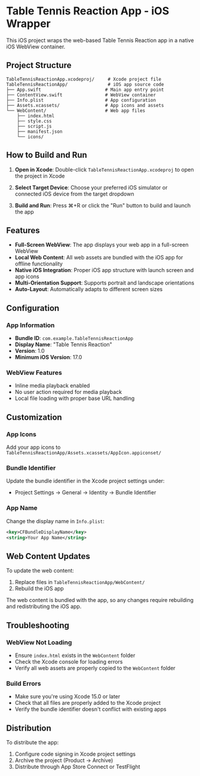 # Table Tennis Reaction App - iOS Wrapper

This iOS project wraps the web-based Table Tennis Reaction app in a native iOS WebView container.

## Project Structure

```
TableTennisReactionApp.xcodeproj/     # Xcode project file
TableTennisReactionApp/               # iOS app source code
├── App.swift                        # Main app entry point
├── ContentView.swift                # WebView container
├── Info.plist                       # App configuration
├── Assets.xcassets/                 # App icons and assets
└── WebContent/                      # Web app files
    ├── index.html
    ├── style.css
    ├── script.js
    ├── manifest.json
    └── icons/
```

## How to Build and Run

1. **Open in Xcode**: Double-click `TableTennisReactionApp.xcodeproj` to open the project in Xcode

2. **Select Target Device**: Choose your preferred iOS simulator or connected iOS device from the target dropdown

3. **Build and Run**: Press ⌘+R or click the "Run" button to build and launch the app

## Features

- **Full-Screen WebView**: The app displays your web app in a full-screen WebView
- **Local Web Content**: All web assets are bundled with the iOS app for offline functionality
- **Native iOS Integration**: Proper iOS app structure with launch screen and app icons
- **Multi-Orientation Support**: Supports portrait and landscape orientations
- **Auto-Layout**: Automatically adapts to different screen sizes

## Configuration

### App Information
- **Bundle ID**: `com.example.TableTennisReactionApp`
- **Display Name**: "Table Tennis Reaction"
- **Version**: 1.0
- **Minimum iOS Version**: 17.0

### WebView Features
- Inline media playback enabled
- No user action required for media playback
- Local file loading with proper base URL handling

## Customization

### App Icons
Add your app icons to `TableTennisReactionApp/Assets.xcassets/AppIcon.appiconset/`

### Bundle Identifier
Update the bundle identifier in the Xcode project settings under:
- Project Settings → General → Identity → Bundle Identifier

### App Name
Change the display name in `Info.plist`:
```xml
<key>CFBundleDisplayName</key>
<string>Your App Name</string>
```

## Web Content Updates

To update the web content:
1. Replace files in `TableTennisReactionApp/WebContent/`
2. Rebuild the iOS app

The web content is bundled with the app, so any changes require rebuilding and redistributing the iOS app.

## Troubleshooting

### WebView Not Loading
- Ensure `index.html` exists in the `WebContent` folder
- Check the Xcode console for loading errors
- Verify all web assets are properly copied to the `WebContent` folder

### Build Errors
- Make sure you're using Xcode 15.0 or later
- Check that all files are properly added to the Xcode project
- Verify the bundle identifier doesn't conflict with existing apps

## Distribution

To distribute the app:
1. Configure code signing in Xcode project settings
2. Archive the project (Product → Archive)
3. Distribute through App Store Connect or TestFlight
